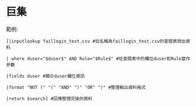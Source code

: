 巨集
===
範例:

    [|inputlookup faillogin_test.csv #從名稱為faillogin_test.csv的查閱表撈出資料
       
    | where duser="$duser$" AND Rule="$Rule$" #從查閱表中的欄位duser和Rule當作參數
        
    |fields duser #顯示duser欄位資訊
        
    |format "NOT (" "(" "AND" ")" "OR" ")" #整理輸出資料格式
        
    |return $search] #回傳整理完後的資料

